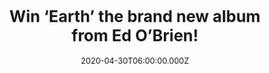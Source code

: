 ---
campaign-uuid: "c-a5e2da83-d868-49f0-b52a-0c6b198f2066"
type: "Competition"
category: "Music"
date: "2020-04-30T06:00:00.000Z"
end-date: "2020-05-30T23:59:00.000Z"
disable-form: false
is_promoted: false
has_entry_page: true
title: "Win ‘Earth’ the brand new album from Ed O’Brien!"
competition-description: "<p>’Earth’ is the brand new album from the Radiohead guitarist\
  \ Ed O’Brien. A winning mix of tender folk and blissed-out rave you won’t want to\
  \ miss. ‘Brasil’, ‘Deep Days’, ‘Shangri-la’ are some of his new hits you can find\
  \ in this brand new studio album.</p>\n<p>Want it? Click below and it could be yours!</p>\n"
hero-header: "Win ‘Earth’ the brand new album from Ed O’Brien!"
terms-confirmation: "N/A"
banner-img: "https://assets.expresslyapp.com/asset-85ffdaee-3567-46e0-b0b8-9415e0454f70.jpg"
logo-left-href: "http://club.expressly.io"
logo-left-image: "https://assets.expresslyapp.com/asset-e5c7eec5-4bb4-4439-a668-dd3844f75fbb.jpg"
logo-left-title: "Expressly club"
bg-image-hero: "https://assets.expresslyapp.com/asset-b6480dd6-756d-431d-8a9b-b7473fd7e529.jpg"
bg-image-first: "https://assets.expresslyapp.com/asset-8132793a-220f-44d9-bdaa-cae30a744fc7.jpg"
section1-content: "<p>’Earth’ is the brand new album from the Radiohead guitarist\
  \ Ed O’Brien. This debut solo album took eight years to come together but finally\
  \ we can see O’Brien’s personality shining through it. A winning mix of tender folk\
  \ and blissed-out rave you won’t want to miss.</p>\n<p>Click below for a chance\
  \ to win.</p>\n"
entry-title: "Win ‘Earth’ the brand new album from Ed O’Brien!"
entry-content: "<p>Enter the draw to win ‘Earth’ the brand new album from Ed O’Brien\
  \ by completing the form below before 23:59 on the 29th of May 2020.</p>\n"
has-winner: false
prize-description: "‘Earth’ the brand new album from Ed O’Brien!"
special-conditions: "Multiple entries are allowed up to one every day.\r\n\r\nThis\
  \ competition is also available on: https://aaa.nme.com/competitions/earth-ed-obrien-album"
country-restrictions:
- "GB"
---